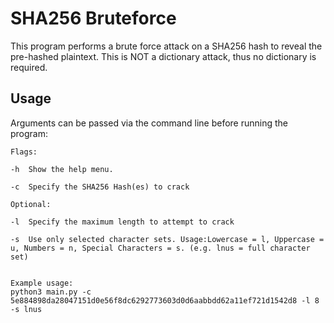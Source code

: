 # SHA256 Bruteforce

This program performs a brute force attack on a SHA256 hash to reveal the pre-hashed plaintext. This is NOT a dictionary attack, thus no dictionary is required.  

## Usage
Arguments can be passed via the command line before running the program:

    Flags:

    -h  Show the help menu.

    -c  Specify the SHA256 Hash(es) to crack
    
    Optional:

    -l  Specify the maximum length to attempt to crack

    -s  Use only selected character sets. Usage:Lowercase = l, Uppercase = u, Numbers = n, Special Characters = s. (e.g. lnus = full character set)


    Example usage:
    python3 main.py -c 5e884898da28047151d0e56f8dc6292773603d0d6aabbdd62a11ef721d1542d8 -l 8 -s lnus
